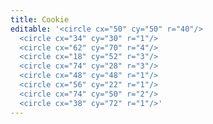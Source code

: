```yaml
---
title: Cookie
editable: '<circle cx="50" cy="50" r="40"/>  
  <circle cx="34" cy="30" r="1"/>  
  <circle cx="62" cy="70" r="4"/>  
  <circle cx="18" cy="52" r="3"/>  
  <circle cx="74" cy="28" r="3"/>  
  <circle cx="48" cy="48" r="1"/>  
  <circle cx="56" cy="22" r="1"/>  
  <circle cx="74" cy="50" r="2"/>  
  <circle cx="38" cy="72" r="1"/>'
---
```

